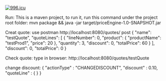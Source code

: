 <a href="https://996.icu"><img src="https://img.shields.io/badge/link-996.icu-red.svg" alt="996.icu" /></a>

Run:
This is a maven project, to run it, run this command under the project root folder:
mvn package && java -jar target/priceEngine-1.0-SNAPSHOT.jar

Creat quote:
use postman
http://localhost:8080/quotes/
post
{
  "name": "testQuote",
  "quoteLines": [
    {
      "lineNumber": 0,
      "product": {
        "productName": "testProd1",
        "price": 20
      },
      "quantity": 3,
      "discount": 0,
      "totalPrice": 60
    }
  ],
  "discount": 0,
  "totalPrice": 0
}

Check quote:
type in browser:
http://localhost:8080/quotes/testQuote

change discount:
{
  "actionType" : "CHANGEDISCOUNT",
  "discount" : 0.10,
  "quoteLine" : {
  }
}
